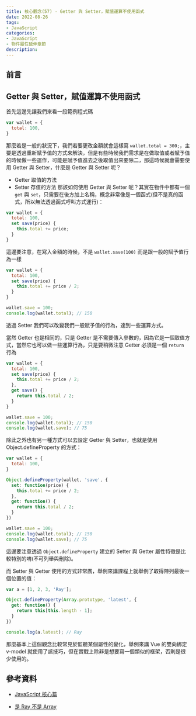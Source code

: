 ```yaml
---
title: 核心觀念(57) - Getter 與 Setter，賦值運算不使用函式
date: 2022-08-26
tags:
- JavaScript
categories:
- JavaScript
- 物件屬性延伸章節
description:
---
```


## 前言


## Getter 與 Setter，賦值運算不使用函式

首先這邊先讓我們來看一段範例程式碼

```javascript
var wallet = {
  total: 100,
}
```

那麼若是一般的狀況下，我們若要更改金額就會這樣寫 `wallet.total = 300;`，主要是透過重新賦予值的方式來解決，但是有些時候我們需求是在做取值或者賦予值的時候做一些運作，可能是賦予值進去之後取值出來要除二，那這時候就會需要使用 Getter 與 Setter，什麼是 Getter 與 Setter 呢？

- Getter 取值的方法
- Setter 存值的方法
那該如何使用 Getter 與 Setter 呢？其實在物件中都有一個 `get` 與 `set`，只需要在後方加上名稱，概念非常像是一個函式(但不是真的函式，所以無法透過函式呼叫方式運行)：


```javascript
var wallet = {
  total: 100,
  set save(price) {
    this.total += price;
  }
}
```
這邊要注意，在寫入金額的時候，不是 `wallet.save(100)` 而是跟一般的賦予值行為一樣

```javascript
var wallet = {
  total: 100,
  set save(price) {
    this.total += price / 2;
  }
}

wallet.save = 100;
console.log(wallet.total); // 150
```

透過 Setter 我們可以改變我們一般賦予值的行為，達到一些運算方式。

當然 Getter 也是相同的，只是 Getter 是不需要傳入參數的，因為它是一個取值方式，當然它也可以做一些運算行為，只是要稍微注意 Getter 必須是一個 `return` 行為



```javascript
var wallet = {
  total: 100,
  set save(price) {
    this.total += price / 2;
  },
  get save() {
    return this.total / 2;
  }
}

wallet.save = 100;
console.log(wallet.total); // 150
console.log(wallet.save); // 75

```

除此之外也有另一種方式可以去設定 Getter 與 Setter，也就是使用 Object.defineProperty 的方式：


```javascript
var wallet = {
  total: 100,
}

Object.defineProperty(wallet, 'save', {
  set: function(price) {
    this.total += price / 2;
  },
  get: function() {
    return this.total / 2;
  }
})

wallet.save = 100;
console.log(wallet.total); // 150
console.log(wallet.save); // 75

```

這邊要注意透過 `Object.defineProperty` 建立的 Setter 與 Getter 屬性特徵是比較特別的唷(不可列舉與刪除)。

而 Setter 與 Getter 使用的方式非常廣，舉例來講課程上就舉例了取得陣列最後一個位置的值：


```javascript
var a = [1, 2, 3, 'Ray'];

Object.defineProperty(Array.prototype, 'latest', {
  get: function() {
    return this[this.length - 1];
  }
})

console.log(a.latest); // Ray

```

那麼基本上這個觀念比較常見於監聽某個屬性的變化，舉例來講 Vue 的雙向綁定 v-model 就使用了該技巧，但在實戰上除非是想要寫一個類似的框架，否則是很少使用的。


## 參考資料
- [JavaScript 核心篇](https://www.hexschool.com/courses/js-core.html)

- [是 Ray 不是 Array](https://israynotarray.com/javascript/20210328/1976151236/)
